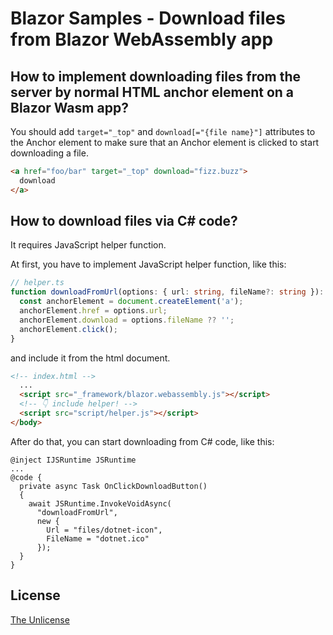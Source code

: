 # Blazor Samples - Download files from Blazor WebAssembly app

## How to implement downloading files from the server by normal HTML anchor element on a Blazor Wasm app?

You should add `target="_top"` and `download[="{file name}"]` attributes to the Anchor element to make sure that an Anchor element is clicked to start downloading a file.

```html
<a href="foo/bar" target="_top" download="fizz.buzz">
  download
</a>
```

## How to download files via C# code?

It requires JavaScript helper function.

At first, you have to implement JavaScript helper function, like this:

```ts
// helper.ts
function downloadFromUrl(options: { url: string, fileName?: string }): void {
  const anchorElement = document.createElement('a');
  anchorElement.href = options.url;
  anchorElement.download = options.fileName ?? '';
  anchorElement.click();
}
```

and include it from the html document.

```html
<!-- index.html -->
  ...
  <script src="_framework/blazor.webassembly.js"></script>
  <!-- 👇 include helper! -->
  <script src="script/helper.js"></script>
</body>
```

After do that, you can start downloading from C# code, like this:

```razor
@inject IJSRuntime JSRuntime
...
@code {
  private async Task OnClickDownloadButton()
  {
    await JSRuntime.InvokeVoidAsync(
      "downloadFromUrl",
      new {
        Url = "files/dotnet-icon",
        FileName = "dotnet.ico"
      });
  }
}
```


## License

[The Unlicense](LICENSE)